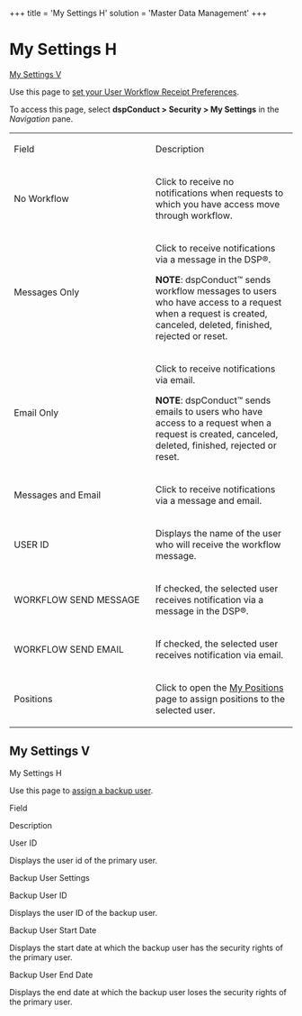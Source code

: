 +++
title = 'My Settings H<span id="top"></span>'
solution = 'Master Data Management'
+++

# My Settings H<span id="top"></span>

[My Settings V](#My)

<div class="use">

Use this page to [set your User Workflow Receipt
Preferences](../Config/Set_User_Workflow_Receipt_Preferences.htm).

</div>

To access this page, select **dspConduct \> Security \> My Settings** in
the *Navigation* pane.

<table>
<colgroup>
<col style="width: 50%" />
<col style="width: 50%" />
</colgroup>
<tbody>
<tr class="odd">
<td><p>Field</p></td>
<td><p>Description</p></td>
</tr>
<tr class="even">
<td><p>No Workflow</p></td>
<td><p>Click to receive no notifications when requests to which you have access move through workflow. </p></td>
</tr>
<tr class="odd">
<td><p>Messages Only</p></td>
<td><p>Click to receive notifications via a message in the DSP®.</p>
<p><strong>NOTE</strong>: dspConduct™ sends workflow messages to users who have access to a request when a request is created, canceled, deleted, finished, rejected or reset.</p></td>
</tr>
<tr class="even">
<td><p>Email Only</p></td>
<td><p>Click to receive notifications via email.</p>
<p><strong>NOTE</strong>: dspConduct™ sends emails to users who have access to a request when a request is created, canceled, deleted, finished, rejected or reset.</p></td>
</tr>
<tr class="odd">
<td><p>Messages and Email</p></td>
<td><p>Click to receive notifications via a message and email.</p></td>
</tr>
<tr class="even">
<td><p>USER ID</p></td>
<td><p>Displays the name of the user who will receive the workflow message.</p></td>
</tr>
<tr class="odd">
<td><p>WORKFLOW SEND MESSAGE</p></td>
<td><p>If checked, the selected user receives notification via a message in the DSP®.</p></td>
</tr>
<tr class="even">
<td><p>WORKFLOW SEND EMAIL</p></td>
<td><p>If checked, the selected user receives notification via email.</p></td>
</tr>
<tr class="odd">
<td><p>Positions</p></td>
<td><p>Click to open the <a href="My_Positions.htm">My Positions</a> page to assign positions to the selected user.</p></td>
</tr>
</tbody>
</table>

## <span id="My"></span>My Settings V

My Settings H

<div class="use">

Use this page to [assign a backup
user](../Config/Assign_a_Backup_User.htm).

</div>

Field

Description

User ID

Displays the user id of the primary user.

Backup User Settings

Backup User ID

Displays the user ID of the backup user.

Backup User Start Date

Displays the start date at which the backup user has the security rights
of the primary user.

Backup User End Date

Displays the end date at which the backup user loses the security rights
of the primary user.
